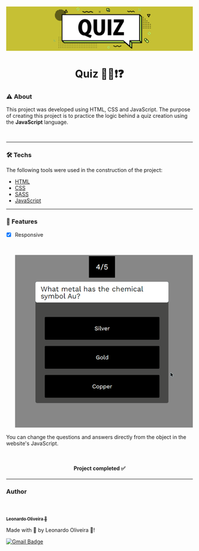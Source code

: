 ![banner](banner-readme.png)

<h1 align="center">Quiz 👩‍💻❗❓</h1>


### ⚠ About 

<p>This project was developed using HTML, CSS and JavaScript. The purpose of creating this project is to practice the logic behind a quiz creation using the <strong>JavaScript</strong> language.</p>

<br>


---
### 🛠 Techs

The following tools were used in the construction of the project:

 - [HTML](https://www.w3schools.com/html/)
 - [CSS](https://www.w3schools.com/css/)
 - [SASS](https://sass-lang.com/)
 - [JavaScript](https://www.javascript.com/)

---

### 🌟 Features

- [x] Responsive
  
  <br>

  ![exemple](readme-example1.gif)

<p>You can change the questions and answers directly from the object in the website's JavaScript.</p>

<br>
<h4 align="center"> 
	 Project completed ✅
</h4>


---
### Author

<br>

<a href="https://blog.rocketseat.com.br/author/thiago/">
 <img style="border-radius: 50%;" src="https://avatars.githubusercontent.com/u/68858787?s=96&v=4" width="100px;" alt=""/>
 <br />
 <sub><b>Leonardo Oliveira 🚀</b></sub></a> 
 <a href="https://github.com/leonardo7k" title="Rocketseat"></a>

<p>Made with 💜 by Leonardo Oliveira 👋!</p>

[![Gmail Badge](https://img.shields.io/badge/-oleonardo78@gmail.com-c14438?style=flat-square&logo=Gmail&logoColor=white&link=mailto:oleonardo78@gmail.com)](mailto:oleonardo78@gmail.com)
